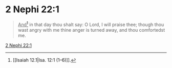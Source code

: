 # 2 Nephi 22:1

> <u>And</u>[^a] in that day thou shalt say: O Lord, I will praise thee; though thou wast angry with me thine anger is turned away, and thou comfortedst me.

[2 Nephi 22:1](https://www.churchofjesuschrist.org/study/scriptures/bofm/2-ne/22?lang=eng&id=p1#p1)


[^a]: [[Isaiah 12.1|Isa. 12:1 (1–6)]].  
